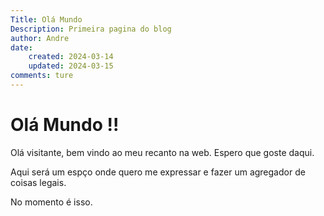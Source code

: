 ```yaml
---
Title: Olá Mundo
Description: Primeira pagina do blog
author: Andre
date: 
    created: 2024-03-14
    updated: 2024-03-15
comments: ture
---
```


# Olá Mundo !!

Olá visitante, bem vindo ao meu recanto na web.
Espero que goste daqui.
<!-- more -->
Aqui será um espço onde quero me expressar e fazer um agregador de coisas legais.

No momento é isso.